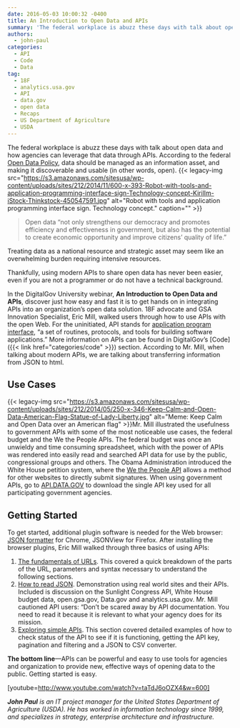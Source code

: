 ```yaml
---
date: 2016-05-03 10:00:32 -0400
title: An Introduction to Open Data and APIs
summary: 'The federal workplace is abuzz these days with talk about open data and how agencies can leverage that data through APIs. According to the federal Open Data Policy, data should be managed as an information asset, and making it discoverable and usable (in other words, open). Open data &ldquo;not only strengthens our democracy and promotes efficiency'
authors:
  - john-paul
categories:
  - API
  - Code
  - Data
tag:
  - 18F
  - analytics.usa.gov
  - API
  - data.gov
  - open data
  - Recaps
  - US Department of Agriculture
  - USDA
---
```


The federal workplace is abuzz these days with talk about open data and how agencies can leverage that data through APIs. According to the federal [Open Data Policy](https://www.whitehouse.gov/sites/default/files/omb/memoranda/2013/m-13-13.pdf), data should be managed as an information asset, and making it discoverable and usable (in other words, open). {{< legacy-img src="https://s3.amazonaws.com/sitesusa/wp-content/uploads/sites/212/2014/11/600-x-393-Robot-with-tools-and-application-programming-interface-sign-Technology-concept-Kirillm-iStock-Thinkstock-450547591.jpg" alt="Robot with tools and application programming interface sign. Technology concept." caption="" >}} 

> Open data “not only strengthens our democracy and promotes efficiency and effectiveness in government, but also has the potential to create economic opportunity and improve citizens’ quality of life.”

Treating data as a national resource and strategic asset may seem like an overwhelming burden requiring intensive resources.

Thankfully, using modern APIs to share open data has never been easier, even if you are not a programmer or do not have a technical background.

In the DigitalGov University webinar, **An Introduction to Open Data and APIs**, discover just how easy and fast it is to get hands on in integrating APIs into an organization’s open data solution. 18F advocate and GSA Innovation Specialist, Eric Mill, walked users through how to use APIs with the open Web. For the uninitiated, API stands for [application program interface](https://en.wikipedia.org/wiki/Application_programming_interface), “a set of routines, protocols, and tools for building software applications.” More information on APIs can be found in DigitalGov&#8217;s [Code]({{< link href="categories/code" >}}) section. According to Mr. Mill, when talking about modern APIs, we are talking about transferring information from JSON to html.

## Use Cases

{{< legacy-img src="https://s3.amazonaws.com/sitesusa/wp-content/uploads/sites/212/2014/05/250-x-346-Keep-Calm-and-Open-Data-American-Flag-Statue-of-Lady-Liberty.jpg" alt="Meme: Keep Calm and Open Data over an American flag" >}}Mr. Mill illustrated the usefulness to government APIs with some of the most noticeable use cases, the federal budget and the We the People APIs. The federal budget was once an unwieldy and time consuming spreadsheet, which with the power of APIs was rendered into easily read and searched API data for use by the public, congressional groups and others. The Obama Administration introduced the White House petition system, where the [We the People API](https://petitions.whitehouse.gov/developers) allows a method for other websites to directly submit signatures. When using government APIs, go to [API.DATA.GOV](http://api.data.gov/) to download the single API key used for all participating government agencies.

## Getting Started

To get started, additional plugin software is needed for the Web browser: [JSON formatter](https://chrome.google.com/webstore/detail/json-formatter/bcjindcccaagfpapjjmafapmmgkkhgoa?hl=en) for Chrome, JSONView for Firefox. After installing the browser plugins, Eric Mill walked through three basics of using APIs:

  1. [The fundamentals of URLs](https://youtu.be/taTdJ6oOZX4?t=724). This covered a quick breakdown of the parts of the URL, parameters and syntax necessary to understand the following sections.
  2. [How to read JSON](https://youtu.be/taTdJ6oOZX4?t=1246). Demonstration using real world sites and their APIs. Included is discussion on the Sunlight Congress API, White House budget data, open.gsa.gov, Data.gov and analytics.usa.gov. Mr. Mill cautioned API users: “Don’t be scared away by API documentation. You need to read it because it is relevant to what your agency does for its mission.
  3. [Exploring simple APIs](https://youtu.be/taTdJ6oOZX4?t=1626). This section covered detailed examples of how to check status of the API to see if it is functioning, getting the API key, pagination and filtering and a JSON to CSV converter.

**The bottom line**—APIs can be powerful and easy to use tools for agencies and organization to provide new, effective ways of opening data to the public. Getting started is easy.
  
[youtube=http://www.youtube.com/watch?v=taTdJ6oOZX4&w=600]

_**John Paul** is an IT project manager for the United States Department of Agriculture (USDA). He has worked in information technology since 1999, and specializes in strategy, enterprise architecture and infrastructure._